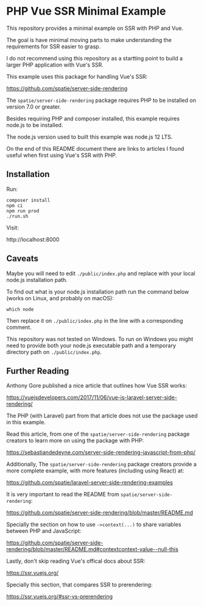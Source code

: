 # PHP Vue SSR Minimal Example

This repository provides a minimal example on SSR with PHP and Vue.

The goal is have minimal moving parts to make understanding 
the requirements for SSR easier to grasp.

I do not recommend using this repository as a startting point to build
a larger PHP application with Vue's SSR.

This example uses this package for handling Vue's SSR:

https://github.com/spatie/server-side-rendering

The `spatie/server-side-rendering` package requires PHP to be installed 
on version 7.0 or greater.

Besides requiring PHP and composer installed, this example requires node.js 
to be installed.

The node.js version used to built this example was node.js 12 LTS.

On the end of this README document there are links to articles 
I found useful when first using Vue's SSR with PHP. 

## Installation

Run:

~~~
composer install
npm ci
npm run prod
./run.sh
~~~

Visit:
 
http://localhost:8000

## Caveats

Maybe you will need to edit `./public/index.php` and replace with your local 
node.js installation path.

To find out what is your node.js installation path run the command below 
(works on Linux, and probably on macOS):

~~~
which node
~~~

Then replace it on `./public/index.php` in the line with a corresponding comment.

This repository was not tested on Windows. To run on Windows you might need 
to provide both your node.js executable path and a temporary directory path
on `./public/index.php`. 

## Further Reading

Anthony Gore published a nice article that outlines how Vue SSR works:

https://vuejsdevelopers.com/2017/11/06/vue-js-laravel-server-side-rendering/

The PHP (with Laravel) part from that article does not use the package 
used in this example.

Read this article, from one of the `spatie/server-side-rendering` package 
creators to learn more on using the package with PHP:

https://sebastiandedeyne.com/server-side-rendering-javascript-from-php/

Additionally, The `spatie/server-side-rendering` package creators provide 
a more complete example, with more features (including using React) at:

https://github.com/spatie/laravel-server-side-rendering-examples

It is very important to read the README from `spatie/server-side-rendering`:

https://github.com/spatie/server-side-rendering/blob/master/README.md

Specially the section on how to use `->context(...)` to share variables 
between PHP and JavaScript:

https://github.com/spatie/server-side-rendering/blob/master/README.md#contextcontext-value--null-this

Lastly, don't skip reading Vue's offical docs about SSR:

https://ssr.vuejs.org/

Specially this section, that compares SSR to prerendering:

https://ssr.vuejs.org/#ssr-vs-prerendering
